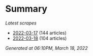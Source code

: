 # Summary
*Latest scrapes*
* [2022-03-17](https://github.com/nuuuwan/news_lk/blob/data/news_lk.2022-03-17.json) (144 articles)
* [2022-03-18](https://github.com/nuuuwan/news_lk/blob/data/news_lk.2022-03-18.json) (104 articles)

*Generated at 06:10PM, March 18, 2022*